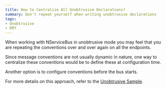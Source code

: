 ```yaml
---
title: How to Centralize All Unobtrusive Declarations?
summary: Don't repeat yourself when writing unobtrusive declarations
tags:
- Unobtrusive
- DRY
---
```


When working with NServiceBus in unobtrusive mode you may feel that you are repeating the conventions over and over again on all the endpoints. 

Since message conventions are not usually dynamic in nature, one way to centralize these conventions would be to define these at configuration time.

Another option is to configure conventions before the bus starts.

<!-- import UnobtrusiveConventions -->

For more details on this approach, refer to the [Unobtrusive Sample](/samples/unobtrusive/sample.md).

